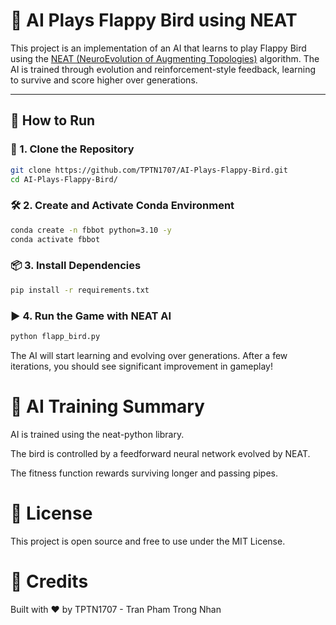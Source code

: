 # 🧠 AI Plays Flappy Bird using NEAT

This project is an implementation of an AI that learns to play Flappy Bird using the [NEAT (NeuroEvolution of Augmenting Topologies)](https://neat-python.readthedocs.io/en/latest/) algorithm. The AI is trained through evolution and reinforcement-style feedback, learning to survive and score higher over generations.

---

## 🚀 How to Run

### 📁 1. Clone the Repository

```bash
git clone https://github.com/TPTN1707/AI-Plays-Flappy-Bird.git
cd AI-Plays-Flappy-Bird/
```
### 🛠️ 2. Create and Activate Conda Environment
```bash
conda create -n fbbot python=3.10 -y
conda activate fbbot
```
### 📦 3. Install Dependencies
```bash
pip install -r requirements.txt
```
### ▶️ 4. Run the Game with NEAT AI
```bash
python flapp_bird.py
```
The AI will start learning and evolving over generations. After a few iterations, you should see significant improvement in gameplay!

# 🧠 AI Training Summary
AI is trained using the neat-python library.

The bird is controlled by a feedforward neural network evolved by NEAT.

The fitness function rewards surviving longer and passing pipes.

# 📜 License
This project is open source and free to use under the MIT License.

# 🙌 Credits
Built with ❤️ by TPTN1707 - Tran Pham Trong Nhan
